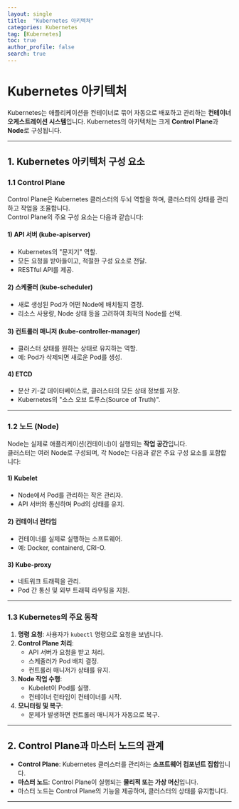 ```yaml
---
layout: single
title:  "Kubernetes 아키텍쳐"
categories: Kubernetes
tag: [Kubernetes]
toc: true
author_profile: false
search: true
---
```



# Kubernetes 아키텍처

Kubernetes는 애플리케이션을 컨테이너로 묶어 자동으로 배포하고 관리하는 **컨테이너 오케스트레이션 시스템**입니다. Kubernetes의 아키텍처는 크게 **Control Plane**과 **Node**로 구성됩니다.

---

## 1. Kubernetes 아키텍처 구성 요소

### 1.1 **Control Plane**
Control Plane은 Kubernetes 클러스터의 두뇌 역할을 하며, 클러스터의 상태를 관리하고 작업을 조율합니다.  
Control Plane의 주요 구성 요소는 다음과 같습니다:

#### **1) API 서버 (kube-apiserver)**
- Kubernetes의 "문지기" 역할.
- 모든 요청을 받아들이고, 적절한 구성 요소로 전달.
- RESTful API를 제공.

#### **2) 스케줄러 (kube-scheduler)**
- 새로 생성된 Pod가 어떤 Node에 배치될지 결정.
- 리소스 사용량, Node 상태 등을 고려하여 최적의 Node를 선택.

#### **3) 컨트롤러 매니저 (kube-controller-manager)**
- 클러스터 상태를 원하는 상태로 유지하는 역할.
- 예: Pod가 삭제되면 새로운 Pod를 생성.

#### **4) ETCD**
- 분산 키-값 데이터베이스로, 클러스터의 모든 상태 정보를 저장.
- Kubernetes의 "소스 오브 트루스(Source of Truth)".

---

### 1.2 **노드 (Node)**
Node는 실제로 애플리케이션(컨테이너)이 실행되는 **작업 공간**입니다.  
클러스터는 여러 Node로 구성되며, 각 Node는 다음과 같은 주요 구성 요소를 포함합니다:

#### **1) Kubelet**
- Node에서 Pod를 관리하는 작은 관리자.
- API 서버와 통신하며 Pod의 상태를 유지.

#### **2) 컨테이너 런타임**
- 컨테이너를 실제로 실행하는 소프트웨어.
- 예: Docker, containerd, CRI-O.

#### **3) Kube-proxy**
- 네트워크 트래픽을 관리.
- Pod 간 통신 및 외부 트래픽 라우팅을 지원.

---

### 1.3 **Kubernetes의 주요 동작**
1. **명령 요청**: 사용자가 `kubectl` 명령으로 요청을 보냅니다.
2. **Control Plane 처리**:
   - API 서버가 요청을 받고 처리.
   - 스케줄러가 Pod 배치 결정.
   - 컨트롤러 매니저가 상태를 유지.
3. **Node 작업 수행**:
   - Kubelet이 Pod를 실행.
   - 컨테이너 런타임이 컨테이너를 시작.
4. **모니터링 및 복구**:
   - 문제가 발생하면 컨트롤러 매니저가 자동으로 복구.

---

## 2. Control Plane과 마스터 노드의 관계
- **Control Plane**: Kubernetes 클러스터를 관리하는 **소프트웨어 컴포넌트 집합**입니다.
- **마스터 노드**: Control Plane이 실행되는 **물리적 또는 가상 머신**입니다.
- 마스터 노드는 Control Plane의 기능을 제공하며, 클러스터의 상태를 유지합니다.

---